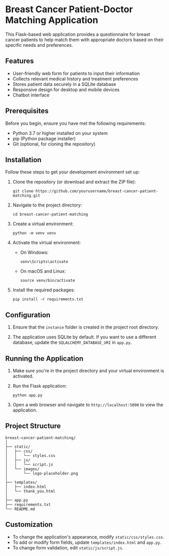 # Breast Cancer Patient-Doctor Matching Application

This Flask-based web application provides a questionnaire for breast cancer patients to help match them with appropriate doctors based on their specific needs and preferences.

## Features

- User-friendly web form for patients to input their information
- Collects relevant medical history and treatment preferences
- Stores patient data securely in a SQLite database
- Responsive design for desktop and mobile devices
- Chatbot interface 

## Prerequisites

Before you begin, ensure you have met the following requirements:

- Python 3.7 or higher installed on your system
- pip (Python package installer)
- Git (optional, for cloning the repository)

## Installation

Follow these steps to get your development environment set up:

1. Clone the repository (or download and extract the ZIP file):
   ```
   git clone https://github.com/yourusername/breast-cancer-patient-matching.git
   ```

2. Navigate to the project directory:
   ```
   cd breast-cancer-patient-matching
   ```

3. Create a virtual environment:
   ```
   python -m venv venv
   ```

4. Activate the virtual environment:
   - On Windows:
     ```
     venv\Scripts\activate
     ```
   - On macOS and Linux:
     ```
     source venv/bin/activate
     ```

5. Install the required packages:
   ```
   pip install -r requirements.txt
   ```

## Configuration

1. Ensure that the `instance` folder is created in the project root directory.

2. The application uses SQLite by default. If you want to use a different database, update the `SQLALCHEMY_DATABASE_URI` in `app.py`.

## Running the Application

1. Make sure you're in the project directory and your virtual environment is activated.

2. Run the Flask application:
   ```
   python app.py
   ```

3. Open a web browser and navigate to `http://localhost:5000` to view the application.

## Project Structure

```
breast-cancer-patient-matching/
│
├── static/
│   ├── css/
│   │   └── styles.css
│   ├── js/
│   │   └── script.js
│   └── images/
│       └── logo-placeholder.png
│
├── templates/
│   ├── index.html
│   └── thank_you.html
│
├── app.py
├── requirements.txt
└── README.md
```

## Customization

- To change the application's appearance, modify `static/css/styles.css`.
- To add or modify form fields, update `templates/index.html` and `app.py`.
- To change form validation, edit `static/js/script.js`.



